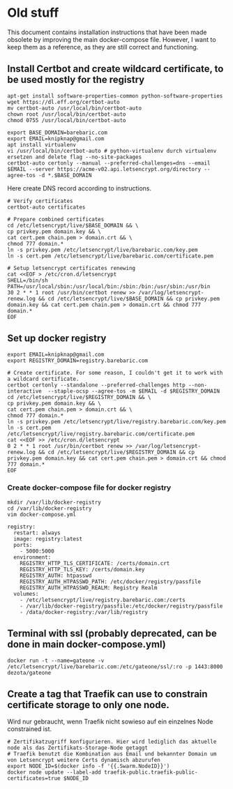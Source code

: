 # Old stuff

This document contains installation instructions that have been made obsolete by improving the
main docker-compose file. However, I want to keep them as a reference, as they are still correct
and functioning.

## Install Certbot and create wildcard certificate, to be used mostly for the registry

```
apt-get install software-properties-common python-software-properties
wget https://dl.eff.org/certbot-auto
mv certbot-auto /usr/local/bin/certbot-auto
chown root /usr/local/bin/certbot-auto
chmod 0755 /usr/local/bin/certbot-auto

export BASE_DOMAIN=barebaric.com
export EMAIL=knipknap@gmail.com
apt install virtualenv
vi /usr/local/bin/certbot-auto # python-virtualenv durch virtualenv ersetzen and delete flag --no-site-packages
certbot-auto certonly --manual --preferred-challenges=dns --email $EMAIL --server https://acme-v02.api.letsencrypt.org/directory --agree-tos -d *.$BASE_DOMAIN
```

Here create DNS record according to instructions.

```
# Verify certificates
certbot-auto certificates 

# Prepare combined certificates
cd /etc/letsencrypt/live/$BASE_DOMAIN && \
cp privkey.pem domain.key && \
cat cert.pem chain.pem > domain.crt && \
chmod 777 domain.*
ln -s privkey.pem /etc/letsencrypt/live/barebaric.com/key.pem
ln -s cert.pem /etc/letsencrypt/live/barebaric.com/certificate.pem

# Setup letsencrypt certificates renewing 
cat <<EOF > /etc/cron.d/letsencrypt
SHELL=/bin/sh
PATH=/usr/local/sbin:/usr/local/bin:/sbin:/bin:/usr/sbin:/usr/bin
30 2 * * 1 root /usr/bin/certbot renew >> /var/log/letsencrypt-renew.log && cd /etc/letsencrypt/live/$BASE_DOMAIN && cp privkey.pem domain.key && cat cert.pem chain.pem > domain.crt && chmod 777 domain.*
EOF
```

## Set up docker registry

```
export EMAIL=knipknap@gmail.com
export REGISTRY_DOMAIN=registry.barebaric.com

# Create certificate. For some reason, I couldn't get it to work with a wildcard certificate.
certbot certonly --standalone --preferred-challenges http --non-interactive  --staple-ocsp --agree-tos -m $EMAIL -d $REGISTRY_DOMAIN
cd /etc/letsencrypt/live/$REGISTRY_DOMAIN && \
cp privkey.pem domain.key && \
cat cert.pem chain.pem > domain.crt && \
chmod 777 domain.*
ln -s privkey.pem /etc/letsencrypt/live/registry.barebaric.com/key.pem
ln -s cert.pem /etc/letsencrypt/live/registry.barebaric.com/certificate.pem
cat <<EOF >> /etc/cron.d/letsencrypt
0 2 * * 1 root /usr/bin/certbot renew >> /var/log/letsencrypt-renew.log && cd /etc/letsencrypt/live/$REGISTRY_DOMAIN && cp privkey.pem domain.key && cat cert.pem chain.pem > domain.crt && chmod 777 domain.*
EOF
```

### Create docker-compose file for docker registry

```
mkdir /var/lib/docker-registry
cd /var/lib/docker-registry
vim docker-compose.yml
```

```
registry:
  restart: always
  image: registry:latest
  ports:
    - 5000:5000
  environment:
    REGISTRY_HTTP_TLS_CERTIFICATE: /certs/domain.crt
    REGISTRY_HTTP_TLS_KEY: /certs/domain.key
    REGISTRY_AUTH: htpasswd
    REGISTRY_AUTH_HTPASSWD_PATH: /etc/docker/registry/passfile
    REGISTRY_AUTH_HTPASSWD_REALM: Registry Realm
  volumes:
    - /etc/letsencrypt/live/registry.barebaric.com:/certs
    - /var/lib/docker-registry/passfile:/etc/docker/registry/passfile
    - /data/docker-registry:/var/lib/registry
```

## Terminal with ssl (probably deprecated, can be done in main docker-compose.yml)

```
docker run -t --name=gateone -v /etc/letsencrypt/live/barebaric.com:/etc/gateone/ssl/:ro -p 1443:8000 dezota/gateone
```

## Create a tag that Traefik can use to constrain certificate storage to only one node.

Wird nur gebraucht, wenn Traefik nicht sowieso auf ein einzelnes Node constrained ist.

```
# Zertifikatzugriff konfigurieren. Hier wird lediglich das aktuelle node als das Zertifikats-Storage-Node getaggt
# Traefik benutzt die Kombination aus Email und bekannter Domain um von Letsencrypt weitere Certs dynamisch abzurufen
export NODE_ID=$(docker info -f '{{.Swarm.NodeID}}')
docker node update --label-add traefik-public.traefik-public-certificates=true $NODE_ID
```
